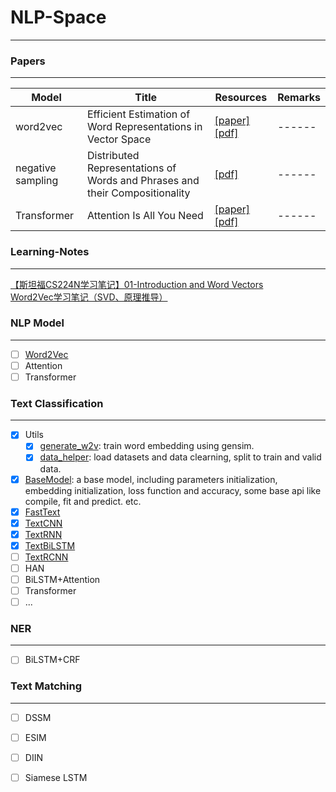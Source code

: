 # NLP-Space
---

### Papers
---

| Model | Title | Resources | Remarks |
|-------|----------|------------|------|
|word2vec|Efficient Estimation of Word Representations in Vector Space|[[paper]](https://arxiv.org/pdf/1301.3781.pdf) [[pdf]](./papers/Efficient-Estimation-of-Word-Representations-in-Vector-Space.pdf)|------|
|negative sampling|Distributed Representations of Words and Phrases and their Compositionality | [[pdf]](./papers/5021-distributed-representations-of-words-and-phrases-and-their-compositionality.pdf)|------|
|Transformer|Attention Is All You Need|[[paper]](https://arxiv.org/abs/1706.03762) [[pdf]](./papers/Attention-is-all-your-need.pdf)|------|

### Learning-Notes
---

[【斯坦福CS224N学习笔记】01-Introduction and Word Vectors](https://zhuanlan.zhihu.com/p/147889351)  
[Word2Vec学习笔记（SVD、原理推导）](https://zhuanlan.zhihu.com/p/148779268)


### NLP Model
---
* [ ] [Word2Vec](./NLP/word2vec)
* [ ] Attention
* [ ] Transformer

### Text Classification
---
* [x] Utils
    * [x] [generate_w2v](./text_classification/utils/generate_w2v.py): train word embedding using gensim.
    * [x] [data_helper](./text_classification/utils/data_helper.py): load datasets and data clearning, split to train and valid data.
* [x] [BaseModel](./text_classification/models/BaseModel.py): a base model, including parameters initialization, embedding initialization, loss function and accuracy, some base api like compile, fit and predict. etc.
* [x] [FastText](./text_classification/models/FastText.py)
* [x] [TextCNN](./text_classification/models/TextCNN.py)
* [x] [TextRNN](./text_classification/models/TextRNN.py)
* [x] [TextBiLSTM](./text_classification/models/TextBiLSTM.py)
* [ ] [TextRCNN](./text_classification/models/TextRCNN.py)
* [ ] HAN
* [ ] BiLSTM+Attention
* [ ] Transformer
* [ ] ...

### NER
---
* [ ] BiLSTM+CRF

### Text Matching
---
* [ ] DSSM
* [ ] ESIM
* [ ] DIIN
* [ ] Siamese LSTM

